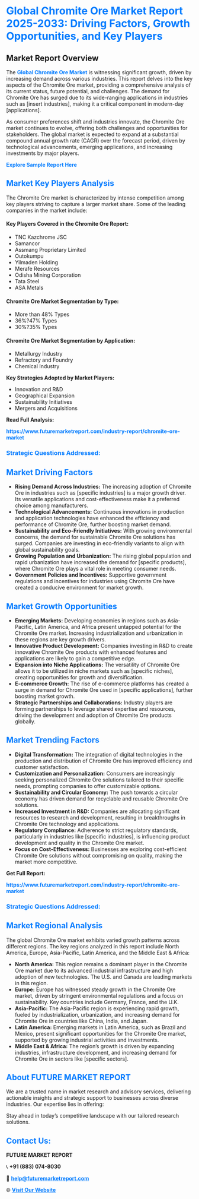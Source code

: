 <h1 style="color: #007BFF;">Global Chromite Ore Market Report 2025-2033: Driving Factors, Growth Opportunities, and Key Players</h1>

<section id="overview">
<h2>Market Report Overview</h2>
<p>The <a href="https://www.futuremarketreport.com/industry-report/chromite-ore-market" style="color: #007BFF; text-decoration: none;"><strong>Global Chromite Ore Market</strong></a> is witnessing significant growth, driven by increasing demand across various industries. This report delves into the key aspects of the Chromite Ore market, providing a comprehensive analysis of its current status, future potential, and challenges. The demand for Chromite Ore has surged due to its wide-ranging applications in industries such as [insert industries], making it a critical component in modern-day [applications].</p>
<p>As consumer preferences shift and industries innovate, the Chromite Ore market continues to evolve, offering both challenges and opportunities for stakeholders. The global market is expected to expand at a substantial compound annual growth rate (CAGR) over the forecast period, driven by technological advancements, emerging applications, and increasing investments by major players.</p>
</section>

<section id="overview">
<p><a href="https://www.futuremarketreport.com/request-sample/reportId=27543" style="color: #007BFF; text-decoration: none;"><strong>Explore Sample Report Here</strong></a></p>
</section>

<section id="key-players">
<h2 style="color: #007BFF;">Market Key Players Analysis</h2>
<p>The Chromite Ore market is characterized by intense competition among key players striving to capture a larger market share. Some of the leading companies in the market include:</p>
<h4>Key Players Covered in the Chromite Ore Report:</h4>
<ul><li>TNC Kazchrome JSC</li><li>Samancor</li><li>Assmang Proprietary Limited</li><li>Outokumpu</li><li>Yilmaden Holding</li><li>Merafe Resources</li><li>Odisha Mining Corporation</li><li>Tata Steel</li><li>ASA Metals</li></ul>
<h4>Chromite Ore Market Segmentation by Type:</h4>
<ul><li>More than 48% Types</li><li>36%?47% Types</li><li>30%?35% Types</li></ul>

<h4>Chromite Ore Market Segmentation by Application:</h4>
<ul><li>Metallurgy Industry</li><li>Refractory and Foundry</li><li>Chemical Industry</li></ul>
<p><strong>Key Strategies Adopted by Market Players:</strong></p>
<ul>
<li>Innovation and R&D</li>
<li>Geographical Expansion</li>
<li>Sustainability Initiatives</li>
<li>Mergers and Acquisitions</li>
</ul>
</section>

<section>
<p><strong>Read Full Analysis: </strong></p><a href="https://www.futuremarketreport.com/industry-report/chromite-ore-market" style="color: #007BFF; text-decoration: none;"><strong>https://www.futuremarketreport.com/industry-report/chromite-ore-market</strong></a>
<h3 style="color: #007BFF;">Strategic Questions Addressed:</h3>
</section>

<section id="driving-factors">
<h2 style="color: #007BFF;">Market Driving Factors</h2>
<ul>
<li><strong>Rising Demand Across Industries:</strong> The increasing adoption of Chromite Ore in industries such as [specific industries] is a major growth driver. Its versatile applications and cost-effectiveness make it a preferred choice among manufacturers.</li>
<li><strong>Technological Advancements:</strong> Continuous innovations in production and application technologies have enhanced the efficiency and performance of Chromite Ore, further boosting market demand.</li>
<li><strong>Sustainability and Eco-Friendly Initiatives:</strong> With growing environmental concerns, the demand for sustainable Chromite Ore solutions has surged. Companies are investing in eco-friendly variants to align with global sustainability goals.</li>
<li><strong>Growing Population and Urbanization:</strong> The rising global population and rapid urbanization have increased the demand for [specific products], where Chromite Ore plays a vital role in meeting consumer needs.</li>
<li><strong>Government Policies and Incentives:</strong> Supportive government regulations and incentives for industries using Chromite Ore have created a conducive environment for market growth.</li>
</ul>
</section>

<section id="growth-opportunities">
<h2 style="color: #007BFF;">Market Growth Opportunities</h2>
<ul>
<li><strong>Emerging Markets:</strong> Developing economies in regions such as Asia-Pacific, Latin America, and Africa present untapped potential for the Chromite Ore market. Increasing industrialization and urbanization in these regions are key growth drivers.</li>
<li><strong>Innovative Product Development:</strong> Companies investing in R&D to create innovative Chromite Ore products with enhanced features and applications are likely to gain a competitive edge.</li>
<li><strong>Expansion into Niche Applications:</strong> The versatility of Chromite Ore allows it to be utilized in niche markets such as [specific niches], creating opportunities for growth and diversification.</li>
<li><strong>E-commerce Growth:</strong> The rise of e-commerce platforms has created a surge in demand for Chromite Ore used in [specific applications], further boosting market growth.</li>
<li><strong>Strategic Partnerships and Collaborations:</strong> Industry players are forming partnerships to leverage shared expertise and resources, driving the development and adoption of Chromite Ore products globally.</li>
</ul>
</section>

<section id="trending-factors">
<h2 style="color: #007BFF;">Market Trending Factors</h2>
<ul>
<li><strong>Digital Transformation:</strong> The integration of digital technologies in the production and distribution of Chromite Ore has improved efficiency and customer satisfaction.</li>
<li><strong>Customization and Personalization:</strong> Consumers are increasingly seeking personalized Chromite Ore solutions tailored to their specific needs, prompting companies to offer customizable options.</li>
<li><strong>Sustainability and Circular Economy:</strong> The push towards a circular economy has driven demand for recyclable and reusable Chromite Ore solutions.</li>
<li><strong>Increased Investment in R&D:</strong> Companies are allocating significant resources to research and development, resulting in breakthroughs in Chromite Ore technology and applications.</li>
<li><strong>Regulatory Compliance:</strong> Adherence to strict regulatory standards, particularly in industries like [specific industries], is influencing product development and quality in the Chromite Ore market.</li>
<li><strong>Focus on Cost-Effectiveness:</strong> Businesses are exploring cost-efficient Chromite Ore solutions without compromising on quality, making the market more competitive.</li>
</ul>
</section>

<section>
<p><strong>Get Full Report: </strong></p><a href="https://www.futuremarketreport.com/industry-report/chromite-ore-market" style="color: #007BFF; text-decoration: none;"><strong>https://www.futuremarketreport.com/industry-report/chromite-ore-market</strong></a>
<h3 style="color: #007BFF;">Strategic Questions Addressed:</h3>
</section>


<section id="regional-analysis">
<h2 style="color: #007BFF;">Market Regional Analysis</h2>
<p>The global Chromite Ore market exhibits varied growth patterns across different regions. The key regions analyzed in this report include North America, Europe, Asia-Pacific, Latin America, and the Middle East & Africa:</p>
<ul>
<li><strong>North America:</strong> This region remains a dominant player in the Chromite Ore market due to its advanced industrial infrastructure and high adoption of new technologies. The U.S. and Canada are leading markets in this region.</li>
<li><strong>Europe:</strong> Europe has witnessed steady growth in the Chromite Ore market, driven by stringent environmental regulations and a focus on sustainability. Key countries include Germany, France, and the U.K.</li>
<li><strong>Asia-Pacific:</strong> The Asia-Pacific region is experiencing rapid growth, fueled by industrialization, urbanization, and increasing demand for Chromite Ore in countries like China, India, and Japan.</li>
<li><strong>Latin America:</strong> Emerging markets in Latin America, such as Brazil and Mexico, present significant opportunities for the Chromite Ore market, supported by growing industrial activities and investments.</li>
<li><strong>Middle East & Africa:</strong> The region’s growth is driven by expanding industries, infrastructure development, and increasing demand for Chromite Ore in sectors like [specific sectors].</li>
</ul>
</section>

<footer>
<h2 style="color: #007BFF;">About FUTURE MARKET REPORT</h2>
<p>We are a trusted name in market research and advisory services, delivering actionable insights and strategic support to businesses across diverse industries. Our expertise lies in offering:</p>

<p>Stay ahead in today’s competitive landscape with our tailored research solutions.</p>

<h2 style="color: #007BFF;">Contact Us:</h2>
<p><strong>FUTURE MARKET REPORT</strong></p>
<p>📞 <strong>+91 (883) 074-8030</strong></p>
<p>📧 <strong><a href="mailto:help@futuremarketreport.com" style="color: #007BFF;">help@futuremarketreport.com</a></strong></p>
<p>🌐 <strong><a href="https://www.futuremarketreport.com/" style="color: #007BFF;">Visit Our Website</a></strong></p>
</footer>